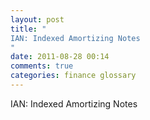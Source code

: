```yaml
---
layout: post
title: "
IAN: Indexed Amortizing Notes
"
date: 2011-08-28 00:14
comments: true
categories: finance glossary
---
```


IAN: Indexed Amortizing Notes

